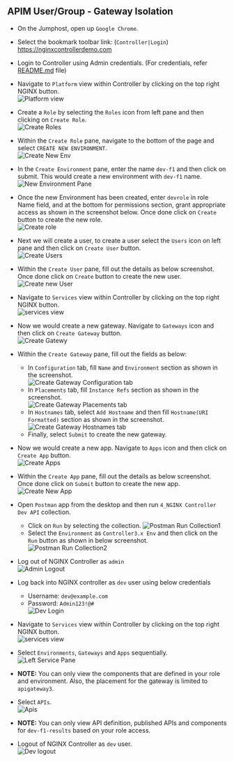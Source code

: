 ## APIM User/Group - Gateway Isolation

- On the Jumphost, open up `Google Chrome`.

- Select the bookmark toolbar link: (`Controller|Login`) https://nginxcontrollerdemo.com 

- Login to Controller using Admin credentials. (For credentials, refer [README.md](../README.md#demo-environment-related-credentials) file)

- Navigate to `Platform` view within Controller by clicking on the top right NGINX button.<br>
![Platform view](Media/02_Controller_Platform_view.png)

- Create a `Role` by selecting the `Roles` icon from left pane and then clicking on `Create Role`.<br>
![Create Roles](Media/UserGroup/01_UserGroup_roles.png)

- Within the `Create Role` pane, navigate to the bottom of the page and select `CREATE NEW ENVIRONMENT`.<br>
![Create New Env](Media/UserGroup/02_UserGroup_create_env.png)

- In the `Create Environment` pane, enter the name `dev-f1` and then click on submit. This would create a new environment with `dev-f1` name.
![New Environment Pane](Media/UserGroup/03_UserGroup_new_env_pane.png)

- Once the new Environment has been created, enter `devrole` in role Name field, and at the bottom for permissions section, grant appropriate access as shown in the screenshot below. Once done click on `Create` button to create the new role.<br>
![Create role](Media/UserGroup/04_UserGroup_create_role.png)

- Next we will create a user, to create a user select the `Users` icon on left pane and then click on `Create User` button.<br>
![Create Users](Media/UserGroup/05_UserGroup_users.png)

- Within the `Create User` pane, fill out the details as below screenshot. Once done click on `Create` button to create the new user.
  ![Create new User](Media/UserGroup/06_UserGroup_create_user.png)

- Navigate to `Services` view within Controller by clicking on the top right NGINX button.<br>
![services view](Media/01_Controller_Services_view.png)

- Now we would create a new gateway. Navigate to `Gateways` icon and then click on `Create Gateway` button.<br>
![Create Gatewy](Media/UserGroup/07_UserGroup_gateways.png)

- Within the `Create Gateway` pane, fill out the fields as below:
  - In `Configuration` tab, fill `Name` and `Environment` section as shown in the screenshot.<br>
  ![Create Gateway Configuration tab](Media/UserGroup/08_UserGroup_gateway_config.png)
  - In `Placements` tab, fill `Instance Refs` section as shown in the screenshot.<br>
  ![Create Gateway Placements tab](Media/UserGroup/09_UserGroup_gateway_placements.png)
  - In `Hostnames` tab, select `Add Hostname` and then fill `Hostname(URI Formatted)` section as shown in the screenshot.<br>
  ![Create Gateway Hostnames tab](Media/UserGroup/10_UserGroup_gateway_hostnames.png)
  - Finally, select `Submit` to create the new gateway.
  
- Now we would create a new app. Navigate to `Apps` icon and then click on `Create App` button.<br>
![Create Apps](Media/UserGroup/11_UserGroup_apps.png)

- Within the `Create App` pane, fill out the details as below screenshot. Once done click on `Submit` button to create the new app.
![Create New App](Media/UserGroup/12_UserGroup_apps_create.png)

- Open `Postman` app from the desktop and then run `4_NGINX Controller Dev API` collection.
  - Click on `Run` by selecting the collection. 
  ![Postman Run Collection1](Media/UserGroup/13_UserGroup_postman1.png)
  - Select the `Environment` as `Controller3.x Env` and then click on the `Run` button as shown in below screenshot.
    ![Postman Run Collection2](Media/UserGroup/14_UserGroup_postman2.png)

- Log out of NGINX Controller as `admin`<br>
  ![Admin Logout](Media/UserGroup/15_UserGroup_Admin_logout.png)

- Log back into NGINX controller as `dev` user using below credentials
  - Username: `dev@example.com`
  - Password: `Admin123!@#`<br>
![Dev Login](Media/UserGroup/16_UserGroup_Dev_Login.png)

- Navigate to `Services` view within Controller by clicking on the top right NGINX button.<br>
![services view](Media/01_Controller_Services_view.png)

- Select `Environments`, `Gateways` and `Apps` sequentially.<br>
![Left Service Pane](Media/UserGroup/17_UserGroup_env_gateway_apps.png)

- **NOTE:** You can only view the components that are defined in your role and environment. Also, the placement for the gateway is limited to `apigateway3`.

- Select `APIs`.<br> 
  ![Apis](Media/UserGroup/18_UserGroup_api.png)

- **NOTE:** You can only view API definition, published APIs and components for `dev-f1-results` based on your role access.

- Logout of NGINX Controller as `dev` user.<br>
![Dev logout](Media/UserGroup/19_UserGroup_Dev_logout.png)